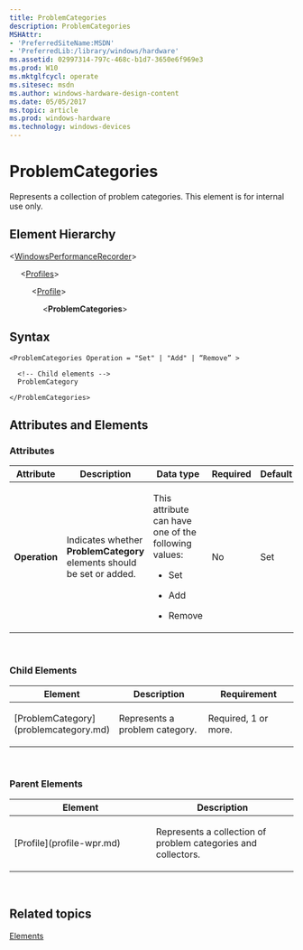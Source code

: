 ```yaml
---
title: ProblemCategories
description: ProblemCategories
MSHAttr:
- 'PreferredSiteName:MSDN'
- 'PreferredLib:/library/windows/hardware'
ms.assetid: 02997314-797c-468c-b1d7-3650e6f969e3
ms.prod: W10
ms.mktglfcycl: operate
ms.sitesec: msdn
ms.author: windows-hardware-design-content
ms.date: 05/05/2017
ms.topic: article
ms.prod: windows-hardware
ms.technology: windows-devices
---
```


# ProblemCategories


Represents a collection of problem categories. This element is for internal use only.

## Element Hierarchy


&lt;[WindowsPerformanceRecorder](windowsperformancerecorder.md)&gt;

     &lt;[Profiles](profiles.md)&gt;

          &lt;[Profile](profile-wpr.md)&gt;

               &lt;**ProblemCategories**&gt;

## Syntax


``` syntax
<ProblemCategories Operation = "Set" | "Add" | “Remove” >

  <!-- Child elements -->
  ProblemCategory

</ProblemCategories>
```

## Attributes and Elements


### Attributes

<table>
<colgroup>
<col width="20%" />
<col width="20%" />
<col width="20%" />
<col width="20%" />
<col width="20%" />
</colgroup>
<thead>
<tr class="header">
<th>Attribute</th>
<th>Description</th>
<th>Data type</th>
<th>Required</th>
<th>Default</th>
</tr>
</thead>
<tbody>
<tr class="odd">
<td><p><strong>Operation</strong></p></td>
<td><p>Indicates whether <strong>ProblemCategory</strong> elements should be set or added.</p></td>
<td><p>This attribute can have one of the following values:</p>
<ul>
<li><p>Set</p></li>
<li><p>Add</p></li>
<li><p>Remove</p></li>
</ul></td>
<td><p>No</p></td>
<td><p>Set</p></td>
</tr>
</tbody>
</table>

 

### Child Elements

<table>
<colgroup>
<col width="33%" />
<col width="33%" />
<col width="33%" />
</colgroup>
<thead>
<tr class="header">
<th>Element</th>
<th>Description</th>
<th>Requirement</th>
</tr>
</thead>
<tbody>
<tr class="odd">
<td><p>[ProblemCategory](problemcategory.md)</p></td>
<td><p>Represents a problem category.</p></td>
<td><p>Required, 1 or more.</p></td>
</tr>
</tbody>
</table>

 

### Parent Elements

<table>
<colgroup>
<col width="50%" />
<col width="50%" />
</colgroup>
<thead>
<tr class="header">
<th>Element</th>
<th>Description</th>
</tr>
</thead>
<tbody>
<tr class="odd">
<td><p>[Profile](profile-wpr.md)</p></td>
<td><p>Represents a collection of problem categories and collectors.</p></td>
</tr>
</tbody>
</table>

 

## Related topics


[Elements](elements.md)

 

 







